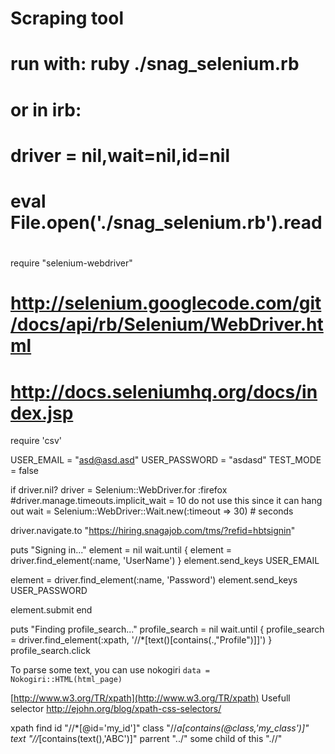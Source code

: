 # Scraping tool
#
# run with: ruby ./snag_selenium.rb
# or in irb:
# driver = nil,wait=nil,id=nil
# eval File.open('./snag_selenium.rb').read
#

require "selenium-webdriver"
# http://selenium.googlecode.com/git/docs/api/rb/Selenium/WebDriver.html
# http://docs.seleniumhq.org/docs/index.jsp
require 'csv'

USER_EMAIL = "asd@asd.asd"
USER_PASSWORD = "asdasd"
TEST_MODE = false

if driver.nil?
  driver = Selenium::WebDriver.for :firefox
  #driver.manage.timeouts.implicit_wait = 10 do not use this since it can hang out
  wait = Selenium::WebDriver::Wait.new(:timeout => 30) # seconds

  driver.navigate.to "https://hiring.snagajob.com/tms/?refid=hbtsignin"

  puts "Signing in..."
  element = nil
  wait.until { element = driver.find_element(:name, 'UserName') }
  element.send_keys USER_EMAIL

  element = driver.find_element(:name, 'Password')
  element.send_keys USER_PASSWORD

  element.submit
end


puts "Finding profile_search..."
profile_search = nil
wait.until { profile_search = driver.find_element(:xpath, '//*[text()[contains(.,"Profile")]]') }
profile_search.click




To parse some text, you can use nokogiri `data = Nokogiri::HTML(html_page)`

[http://www.w3.org/TR/xpath](http://www.w3.org/TR/xpath)
Usefull selector 
http://ejohn.org/blog/xpath-css-selectors/

xpath
  find id  "//*[@id='my_id']"
  class "//*a[contains(@class,'my_class')]"
  text "//*[contains(text(),'ABC')]"
  parrent "../"
  some child of this ".//"
